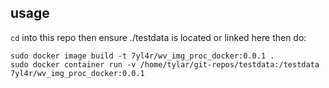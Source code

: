 ## usage
`cd` into this repo then ensure ./testdata is located or linked here then do:

```
sudo docker image build -t 7yl4r/wv_img_proc_docker:0.0.1 .
sudo docker container run -v /home/tylar/git-repos/testdata:/testdata 7yl4r/wv_img_proc_docker:0.0.1
```
